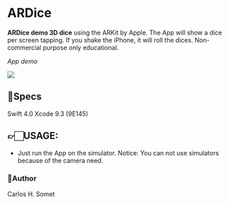 # ARDice

**ARDice demo 3D dice** using the ARKit by Apple. The App will show a dice per screen tapping. If you shake the iPhone, it will roll the dices. Non-commercial purpose only educational.

*App demo*

<img src="/Demo/demo.gif?raw=true">

## 📝Specs 
Swift 4.0 Xcode 9.3 (9E145)



## 👉🏻USAGE:
- Just run the App on the simulator. Notice: You can not use simulators because of the camera need.



### 👤Author
Carlos H. Somet

